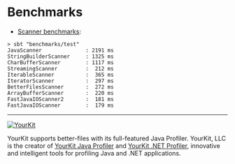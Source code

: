 Benchmarks
====
* [Scanner benchmarks](src/main/scala/better/files/Scanners.scala):
```
> sbt "benchmarks/test"
JavaScanner              : 2191 ms
StringBuilderScanner     : 1325 ms
CharBufferScanner        : 1117 ms
StreamingScanner         :  212 ms
IterableScanner          :  365 ms
IteratorScanner          :  297 ms
BetterFilesScanner       :  272 ms
ArrayBufferScanner       :  220 ms
FastJavaIOScanner2       :  181 ms
FastJavaIOScanner        :  179 ms
```

----

[![YourKit](https://www.yourkit.com/images/yklogo.png)](https://www.yourkit.com/)

YourKit supports better-files with its full-featured Java Profiler. 
YourKit, LLC is the creator of [YourKit Java Profiler](https://www.yourkit.com/java/profiler/) and [YourKit .NET Profiler](https://www.yourkit.com/.net/profiler/), 
innovative and intelligent tools for profiling Java and .NET applications.

